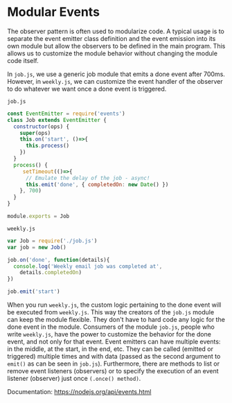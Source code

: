 # Modular Events

The observer pattern is often used to modularize code. A typical usage is to separate the event emitter class definition and the event emission into its own module but allow the observers to be defined in the main program. This allows us to customize the module behavior without changing the module code itself.

In `job.js`, we use a generic job module that emits a done event after 700ms. However, in `weekly.js`, we can customize the event handler of the observer to do whatever we want once a done event is triggered.

`job.js`

``` js
const EventEmitter = require('events')
class Job extends EventEmitter {
  constructor(ops) {
    super(ops)
    this.on('start', ()=>{
      this.process()
    })
  }
  process() {
     setTimeout(()=>{
      // Emulate the delay of the job - async!
      this.emit('done', { completedOn: new Date() })
    }, 700)
  }
}

module.exports = Job
```
`weekly.js`

``` js
var Job = require('./job.js')
var job = new Job()

job.on('done', function(details){
  console.log('Weekly email job was completed at',
    details.completedOn)
})

job.emit('start')
```

When you run `weekly.js`, the custom logic pertaining to the done event will be executed from `weekly.js`. This way the creators of the `job.js` module can keep the module flexible. They don't have to hard code any logic for the done event in the module. Consumers of the module `job.js`, people who write `weekly.js`, have the power to customize the behavior for the done event, and not only for that event. Event emitters can have multiple events: in the middle, at the start, in the end, etc. They can be called (emitted or triggered) multiple times and with data (passed as the second argument to `emit()` as can be seen in `job.js`). Furthermore, there are methods to list or remove event listeners (observers) or to specify the execution of an event listener (observer) just once `(.once() method)`.

Documentation: https://nodejs.org/api/events.html
